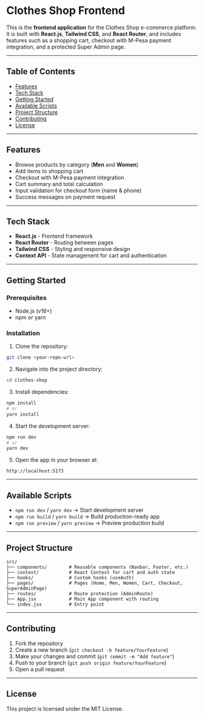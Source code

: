 # Clothes Shop Frontend

This is the **frontend application** for the Clothes Shop e-commerce platform. It is built with **React.js**, **Tailwind CSS**, and **React Router**, and includes features such as a shopping cart, checkout with M-Pesa payment integration, and a protected Super Admin page.

---

## Table of Contents

* [Features](#features)
* [Tech Stack](#tech-stack)
* [Getting Started](#getting-started)
* [Available Scripts](#available-scripts)
* [Project Structure](#project-structure)
* [Contributing](#contributing)
* [License](#license)

---

## Features

* Browse products by category (**Men** and **Women**)
* Add items to shopping cart
* Checkout with M-Pesa payment integration
* Cart summary and total calculation
* Input validation for checkout form (name & phone)
* Success messages on payment request

---

## Tech Stack

* **React.js** - Frontend framework
* **React Router** - Routing between pages
* **Tailwind CSS** - Styling and responsive design
* **Context API** - State management for cart and authentication

---

## Getting Started

### Prerequisites

* Node.js (v16+)
* npm or yarn

### Installation

1. Clone the repository:

```bash
git clone <your-repo-url>
```

2. Navigate into the project directory:

```bash
cd clothes-shop
```

3. Install dependencies:

```bash
npm install
# or
yarn install
```

4. Start the development server:

```bash
npm run dev
# or
yarn dev
```

5. Open the app in your browser at:

```
http://localhost:5173
```

---

## Available Scripts

* `npm run dev` / `yarn dev` → Start development server
* `npm run build` / `yarn build` → Build production-ready app
* `npm run preview` / `yarn preview` → Preview production build

---

## Project Structure

```
src/
├── components/        # Reusable components (Navbar, Footer, etc.)
├── context/           # React Context for cart and auth state
├── hooks/             # Custom hooks (useAuth)
├── pages/             # Pages (Home, Men, Women, Cart, Checkout, SuperAdminPage)
├── routes/            # Route protection (AdminRoute)
├── App.jsx            # Main App component with routing
└── index.jsx          # Entry point
```

---

## Contributing

1. Fork the repository
2. Create a new branch (`git checkout -b feature/YourFeature`)
3. Make your changes and commit (`git commit -m "Add feature"`)
4. Push to your branch (`git push origin feature/YourFeature`)
5. Open a pull request

---

## License

This project is licensed under the MIT License.
